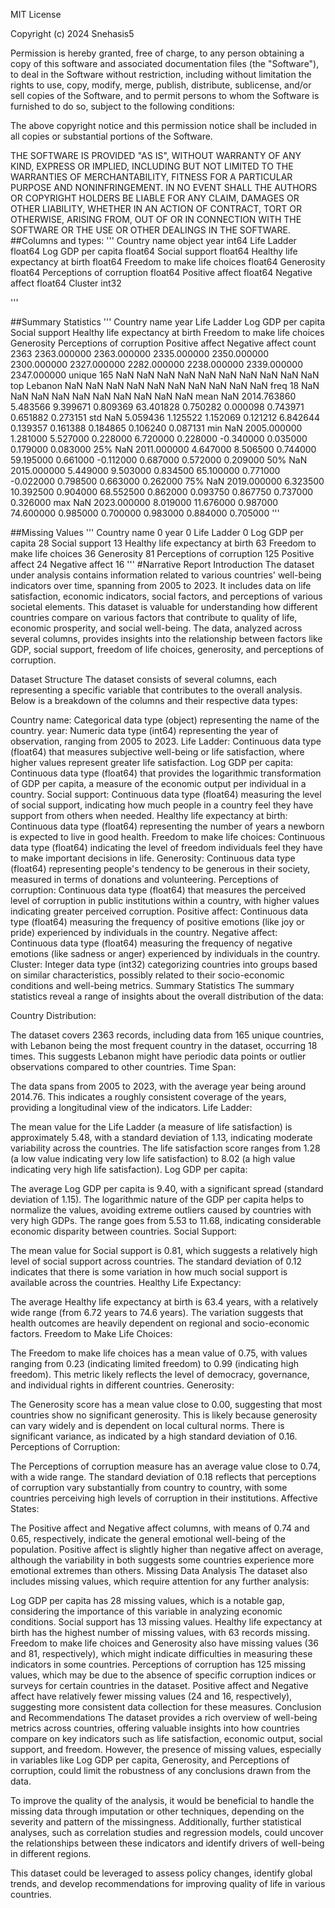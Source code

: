MIT License

Copyright (c) 2024 Snehasis5

Permission is hereby granted, free of charge, to any person obtaining a copy
of this software and associated documentation files (the "Software"), to deal
in the Software without restriction, including without limitation the rights
to use, copy, modify, merge, publish, distribute, sublicense, and/or sell
copies of the Software, and to permit persons to whom the Software is
furnished to do so, subject to the following conditions:

The above copyright notice and this permission notice shall be included in all
copies or substantial portions of the Software.

THE SOFTWARE IS PROVIDED "AS IS", WITHOUT WARRANTY OF ANY KIND, EXPRESS OR
IMPLIED, INCLUDING BUT NOT LIMITED TO THE WARRANTIES OF MERCHANTABILITY,
FITNESS FOR A PARTICULAR PURPOSE AND NONINFRINGEMENT. IN NO EVENT SHALL THE
AUTHORS OR COPYRIGHT HOLDERS BE LIABLE FOR ANY CLAIM, DAMAGES OR OTHER
LIABILITY, WHETHER IN AN ACTION OF CONTRACT, TORT OR OTHERWISE, ARISING FROM,
OUT OF OR IN CONNECTION WITH THE SOFTWARE OR THE USE OR OTHER DEALINGS IN THE
SOFTWARE.
##Columns and types:
'''
Country name                         object
year                                  int64
Life Ladder                         float64
Log GDP per capita                  float64
Social support                      float64
Healthy life expectancy at birth    float64
Freedom to make life choices        float64
Generosity                          float64
Perceptions of corruption           float64
Positive affect                     float64
Negative affect                     float64
Cluster                               int32

'''



##Summary Statistics
'''       Country name         year  Life Ladder  Log GDP per capita  Social support  Healthy life expectancy at birth  Freedom to make life choices   Generosity  Perceptions of corruption  Positive affect  Negative affect
count          2363  2363.000000  2363.000000         2335.000000     2350.000000                       2300.000000                   2327.000000  2282.000000                2238.000000      2339.000000      2347.000000
unique          165          NaN          NaN                 NaN             NaN                               NaN                           NaN          NaN                        NaN              NaN              NaN
top         Lebanon          NaN          NaN                 NaN             NaN                               NaN                           NaN          NaN                        NaN              NaN              NaN
freq             18          NaN          NaN                 NaN             NaN                               NaN                           NaN          NaN                        NaN              NaN              NaN
mean            NaN  2014.763860     5.483566            9.399671        0.809369                         63.401828                      0.750282     0.000098                   0.743971         0.651882         0.273151
std             NaN     5.059436     1.125522            1.152069        0.121212                          6.842644                      0.139357     0.161388                   0.184865         0.106240         0.087131
min             NaN  2005.000000     1.281000            5.527000        0.228000                          6.720000                      0.228000    -0.340000                   0.035000         0.179000         0.083000
25%             NaN  2011.000000     4.647000            8.506500        0.744000                         59.195000                      0.661000    -0.112000                   0.687000         0.572000         0.209000
50%             NaN  2015.000000     5.449000            9.503000        0.834500                         65.100000                      0.771000    -0.022000                   0.798500         0.663000         0.262000
75%             NaN  2019.000000     6.323500           10.392500        0.904000                         68.552500                      0.862000     0.093750                   0.867750         0.737000         0.326000
max             NaN  2023.000000     8.019000           11.676000        0.987000                         74.600000                      0.985000     0.700000                   0.983000         0.884000         0.705000
'''

##Missing Values
'''
Country name                          0
year                                  0
Life Ladder                           0
Log GDP per capita                   28
Social support                       13
Healthy life expectancy at birth     63
Freedom to make life choices         36
Generosity                           81
Perceptions of corruption           125
Positive affect                      24
Negative affect                      16
'''
#Narrative Report
Introduction
The dataset under analysis contains information related to various countries' well-being indicators over time, spanning from 2005 to 2023. It includes data on life satisfaction, economic indicators, social factors, and perceptions of various societal elements. This dataset is valuable for understanding how different countries compare on various factors that contribute to quality of life, economic prosperity, and social well-being. The data, analyzed across several columns, provides insights into the relationship between factors like GDP, social support, freedom of life choices, generosity, and perceptions of corruption.

Dataset Structure
The dataset consists of several columns, each representing a specific variable that contributes to the overall analysis. Below is a breakdown of the columns and their respective data types:

Country name: Categorical data type (object) representing the name of the country.
year: Numeric data type (int64) representing the year of observation, ranging from 2005 to 2023.
Life Ladder: Continuous data type (float64) that measures subjective well-being or life satisfaction, where higher values represent greater life satisfaction.
Log GDP per capita: Continuous data type (float64) that provides the logarithmic transformation of GDP per capita, a measure of the economic output per individual in a country.
Social support: Continuous data type (float64) measuring the level of social support, indicating how much people in a country feel they have support from others when needed.
Healthy life expectancy at birth: Continuous data type (float64) representing the number of years a newborn is expected to live in good health.
Freedom to make life choices: Continuous data type (float64) indicating the level of freedom individuals feel they have to make important decisions in life.
Generosity: Continuous data type (float64) representing people's tendency to be generous in their society, measured in terms of donations and volunteering.
Perceptions of corruption: Continuous data type (float64) that measures the perceived level of corruption in public institutions within a country, with higher values indicating greater perceived corruption.
Positive affect: Continuous data type (float64) measuring the frequency of positive emotions (like joy or pride) experienced by individuals in the country.
Negative affect: Continuous data type (float64) measuring the frequency of negative emotions (like sadness or anger) experienced by individuals in the country.
Cluster: Integer data type (int32) categorizing countries into groups based on similar characteristics, possibly related to their socio-economic conditions and well-being metrics.
Summary Statistics
The summary statistics reveal a range of insights about the overall distribution of the data:

Country Distribution:

The dataset covers 2363 records, including data from 165 unique countries, with Lebanon being the most frequent country in the dataset, occurring 18 times. This suggests Lebanon might have periodic data points or outlier observations compared to other countries.
Time Span:

The data spans from 2005 to 2023, with the average year being around 2014.76. This indicates a roughly consistent coverage of the years, providing a longitudinal view of the indicators.
Life Ladder:

The mean value for the Life Ladder (a measure of life satisfaction) is approximately 5.48, with a standard deviation of 1.13, indicating moderate variability across the countries. The life satisfaction score ranges from 1.28 (a low value indicating very low life satisfaction) to 8.02 (a high value indicating very high life satisfaction).
Log GDP per capita:

The average Log GDP per capita is 9.40, with a significant spread (standard deviation of 1.15). The logarithmic nature of the GDP per capita helps to normalize the values, avoiding extreme outliers caused by countries with very high GDPs. The range goes from 5.53 to 11.68, indicating considerable economic disparity between countries.
Social Support:

The mean value for Social support is 0.81, which suggests a relatively high level of social support across countries. The standard deviation of 0.12 indicates that there is some variation in how much social support is available across the countries.
Healthy Life Expectancy:

The average Healthy life expectancy at birth is 63.4 years, with a relatively wide range (from 6.72 years to 74.6 years). The variation suggests that health outcomes are heavily dependent on regional and socio-economic factors.
Freedom to Make Life Choices:

The Freedom to make life choices has a mean value of 0.75, with values ranging from 0.23 (indicating limited freedom) to 0.99 (indicating high freedom). This metric likely reflects the level of democracy, governance, and individual rights in different countries.
Generosity:

The Generosity score has a mean value close to 0.00, suggesting that most countries show no significant generosity. This is likely because generosity can vary widely and is dependent on local cultural norms. There is significant variance, as indicated by a high standard deviation of 0.16.
Perceptions of Corruption:

The Perceptions of corruption measure has an average value close to 0.74, with a wide range. The standard deviation of 0.18 reflects that perceptions of corruption vary substantially from country to country, with some countries perceiving high levels of corruption in their institutions.
Affective States:

The Positive affect and Negative affect columns, with means of 0.74 and 0.65, respectively, indicate the general emotional well-being of the population. Positive affect is slightly higher than negative affect on average, although the variability in both suggests some countries experience more emotional extremes than others.
Missing Data Analysis
The dataset also includes missing values, which require attention for any further analysis:

Log GDP per capita has 28 missing values, which is a notable gap, considering the importance of this variable in analyzing economic conditions.
Social support has 13 missing values.
Healthy life expectancy at birth has the highest number of missing values, with 63 records missing.
Freedom to make life choices and Generosity also have missing values (36 and 81, respectively), which might indicate difficulties in measuring these indicators in some countries.
Perceptions of corruption has 125 missing values, which may be due to the absence of specific corruption indices or surveys for certain countries in the dataset.
Positive affect and Negative affect have relatively fewer missing values (24 and 16, respectively), suggesting more consistent data collection for these measures.
Conclusion and Recommendations
The dataset provides a rich overview of well-being metrics across countries, offering valuable insights into how countries compare on key indicators such as life satisfaction, economic output, social support, and freedom. However, the presence of missing values, especially in variables like Log GDP per capita, Generosity, and Perceptions of corruption, could limit the robustness of any conclusions drawn from the data.

To improve the quality of the analysis, it would be beneficial to handle the missing data through imputation or other techniques, depending on the severity and pattern of the missingness. Additionally, further statistical analyses, such as correlation studies and regression models, could uncover the relationships between these indicators and identify drivers of well-being in different regions.

This dataset could be leveraged to assess policy changes, identify global trends, and develop recommendations for improving quality of life in various countries.
